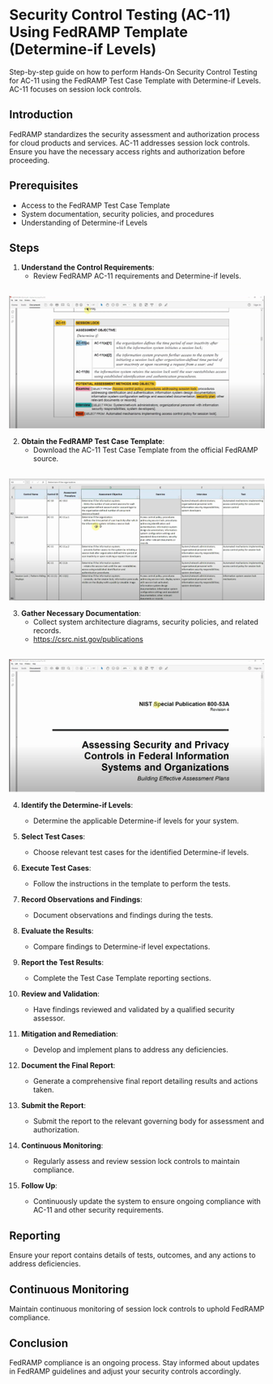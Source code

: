 # Security Control Testing (AC-11) Using FedRAMP Template (Determine-if Levels)

Step-by-step guide on how to perform Hands-On Security Control Testing for AC-11 using the FedRAMP Test Case Template with Determine-if Levels. AC-11 focuses on session lock controls.

## Introduction

FedRAMP standardizes the security assessment and authorization process for cloud products and services. AC-11 addresses session lock controls. Ensure you have the necessary access rights and authorization before proceeding.

## Prerequisites

- Access to the FedRAMP Test Case Template
- System documentation, security policies, and procedures
- Understanding of Determine-if Levels

## Steps

1. **Understand the Control Requirements**:
   - Review FedRAMP AC-11 requirements and Determine-if levels.

<br><img src="https://github.com/stefanjames/stefanjames/blob/main/ac-11.png?raw=true" alt=“ac11”/><br>

2. **Obtain the FedRAMP Test Case Template**:
   - Download the AC-11 Test Case Template from the official FedRAMP source.

 <br><img src="https://github.com/stefanjames/stefanjames/blob/main/ac-11-template.png?raw=true" alt=“ac11template”/><br>

3. **Gather Necessary Documentation**:
   - Collect system architecture diagrams, security policies, and related records.
   - https://csrc.nist.gov/publications

 <br><img src="https://github.com/stefanjames/stefanjames/blob/main/nist80053a.png?raw=true" alt=“nist80053a”/><br>

4. **Identify the Determine-if Levels**:
   - Determine the applicable Determine-if levels for your system.

5. **Select Test Cases**:
   - Choose relevant test cases for the identified Determine-if levels.

6. **Execute Test Cases**:
   - Follow the instructions in the template to perform the tests.

7. **Record Observations and Findings**:
   - Document observations and findings during the tests.

8. **Evaluate the Results**:
   - Compare findings to Determine-if level expectations.

9. **Report the Test Results**:
   - Complete the Test Case Template reporting sections.

10. **Review and Validation**:
    - Have findings reviewed and validated by a qualified security assessor.

11. **Mitigation and Remediation**:
    - Develop and implement plans to address any deficiencies.

12. **Document the Final Report**:
    - Generate a comprehensive final report detailing results and actions taken.

13. **Submit the Report**:
    - Submit the report to the relevant governing body for assessment and authorization.

14. **Continuous Monitoring**:
    - Regularly assess and review session lock controls to maintain compliance.

15. **Follow Up**:
    - Continuously update the system to ensure ongoing compliance with AC-11 and other security requirements.

## Reporting

Ensure your report contains details of tests, outcomes, and any actions to address deficiencies.

## Continuous Monitoring

Maintain continuous monitoring of session lock controls to uphold FedRAMP compliance.

## Conclusion

FedRAMP compliance is an ongoing process. Stay informed about updates in FedRAMP guidelines and adjust your security controls accordingly.
